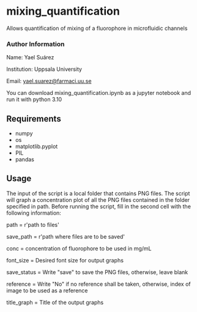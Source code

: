 # mixing_quantification
Allows quantification of mixing of a fluorophore in microfluidic channels

### Author Information

Name: Yael Suárez

Institution: Uppsala University

Email: yael.suarez@farmaci.uu.se


You can download mixing_quantification.ipynb as a jupyter notebook and run it with python 3.10

## Requirements 

- numpy
- os
- matplotlib.pyplot 
- PIL 
- pandas

## Usage

The input of the script is a local folder that contains PNG files. The script will graph a concentration plot of all the PNG files contained in the folder specified in path. Before running the script, fill in the second cell with the following information:

path = r'path to files'

save_path = r'path where files are to be saved'

conc = concentration of fluorophore to be used in mg/mL

font_size = Desired font size for output graphs

save_status = Write "save" to save the PNG files, otherwise, leave blank 

reference = Write "No" if no reference shall be taken, otherwise, index of image to be used as a reference

title_graph = Title of the output graphs
